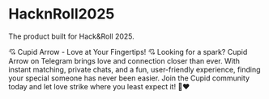 # HacknRoll2025
The product built for Hack&amp;Roll 2025.

💘 Cupid Arrow - Love at Your Fingertips! 💘
Looking for a spark? Cupid Arrow on Telegram brings love and connection closer than ever. With instant matching, private chats, and a fun, user-friendly experience, finding your special someone has never been easier. Join the Cupid community today and let love strike where you least expect it! 💬❤️